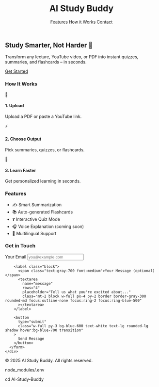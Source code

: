 <!DOCTYPE html>
<html lang="en">
<head>
  <meta charset="UTF-8" />
  <meta name="viewport" content="width=device-width, initial-scale=1.0" />
  <title>AI Study Buddy</title>
  <script src="https://cdn.tailwindcss.com"></script>
</head>
<body class="bg-gradient-to-b from-blue-50 to-white text-gray-800 font-sans">

  <!-- HEADER -->
  <header class="py-6 shadow-md bg-white">
    <div class="max-w-6xl mx-auto flex items-center justify-between px-6">
      <h1 class="text-2xl font-bold text-blue-700">AI Study Buddy</h1>
      <nav class="space-x-6 text-gray-600 font-medium">
        <a href="#features" class="hover:text-blue-600">Features</a>
        <a href="#how-it-works" class="hover:text-blue-600">How it Works</a>
        <a href="#contact" class="hover:text-blue-600">Contact</a>
      </nav>
    </div>
  </header>

  <!-- HERO SECTION -->
  <section class="text-center py-16 px-6">
    <h2 class="text-4xl sm:text-5xl font-extrabold text-blue-700 leading-tight">
      Study Smarter, Not Harder 🚀
    </h2>
    <p class="text-lg sm:text-xl text-gray-700 mt-4 max-w-2xl mx-auto">
      Transform any lecture, YouTube video, or PDF into instant quizzes, summaries, and flashcards – in seconds.
    </p>
    <a href="#contact" class="mt-8 inline-block px-6 py-3 bg-blue-600 text-white rounded-lg text-lg shadow hover:bg-blue-700 transition">
      Get Started
    </a>
  </section>

  <!-- HOW IT WORKS -->
  <section id="how-it-works" class="py-16 bg-white">
    <div class="max-w-4xl mx-auto px-6">
      <h3 class="text-3xl font-bold text-blue-700 text-center mb-10">How It Works</h3>
      <div class="grid sm:grid-cols-3 gap-8 text-center">
        <div class="p-6 border rounded-lg hover:shadow-lg transition">
          <span class="text-4xl">📂</span>
          <h4 class="mt-4 font-semibold text-lg">1. Upload</h4>
          <p class="text-gray-600 mt-2">Upload a PDF or paste a YouTube link.</p>
        </div>
        <div class="p-6 border rounded-lg hover:shadow-lg transition">
          <span class="text-4xl">⚡</span>
          <h4 class="mt-4 font-semibold text-lg">2. Choose Output</h4>
          <p class="text-gray-600 mt-2">Pick summaries, quizzes, or flashcards.</p>
        </div>
        <div class="p-6 border rounded-lg hover:shadow-lg transition">
          <span class="text-4xl">🎯</span>
          <h4 class="mt-4 font-semibold text-lg">3. Learn Faster</h4>
          <p class="text-gray-600 mt-2">Get personalized learning in seconds.</p>
        </div>
      </div>
    </div>
  </section>

  <!-- FEATURES -->
  <section id="features" class="py-16 bg-blue-50">
    <div class="max-w-4xl mx-auto px-6">
      <h3 class="text-3xl font-bold text-blue-700 text-center mb-10">Features</h3>
      <ul class="space-y-4 text-lg text-gray-700">
        <li>✍️ Smart Summarization</li>
        <li>📚 Auto-generated Flashcards</li>
        <li>❓ Interactive Quiz Mode</li>
        <li>🎧 Voice Explanation (coming soon)</li>
        <li>💬 Multilingual Support</li>
      </ul>
    </div>
  </section>

  <!-- CONTACT FORM -->
  <section id="contact" class="py-16 bg-white">
    <div class="max-w-3xl mx-auto px-6">
      <h3 class="text-3xl font-bold text-blue-700 text-center mb-10">Get in Touch</h3>
      <form
        action="https://formspree.io/f/mzzvkepl"
        method="POST"
        class="space-y-6 bg-gray-50 p-8 rounded-lg shadow-md"
      >
        <label class="block">
          <span class="text-gray-700 font-medium">Your Email</span>
          <input
            type="email"
            name="email"
            required
            class="mt-2 block w-full px-4 py-2 border border-gray-300 rounded-md focus:outline-none focus:ring-2 focus:ring-blue-500"
            placeholder="you@example.com"
          />
        </label>

        <label class="block">
          <span class="text-gray-700 font-medium">Your Message (optional)</span>
          <textarea
            name="message"
            rows="4"
            placeholder="Tell us what you're excited about..."
            class="mt-2 block w-full px-4 py-2 border border-gray-300 rounded-md focus:outline-none focus:ring-2 focus:ring-blue-500"
          ></textarea>
        </label>

        <button
          type="submit"
          class="w-full py-3 bg-blue-600 text-white text-lg rounded-lg shadow hover:bg-blue-700 transition"
        >
          Send Message
        </button>
      </form>
    </div>
  </section>

  <!-- FOOTER -->
  <footer class="py-6 bg-blue-700 text-white text-center">
    <p>&copy; 2025 AI Study Buddy. All rights reserved.</p>
  </footer>

</body>
</html>





node_modules/.env

cd AI-Study-Buddy



